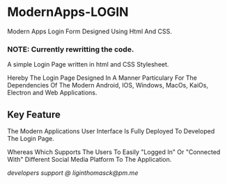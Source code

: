 # ModernApps-LOGIN
Modern Apps Login Form Designed Using Html And CSS. 

### NOTE: Currently rewritting the code.
A simple Login Page written in html and CSS Stylesheet.

Hereby The Login Page Designed In A Manner Particulary For The Dependencies Of The Modern Android, IOS, Windows, MacOs, KaiOs, Electron and Web Applications.

## Key Feature
The Modern Applications User Interface Is Fully Deployed To Developed The Login Page.

Whereas Which Supports The Users To Easily "Logged In" Or "Connected With" Different Social Media Platform To The Application.


_developers support @ liginthomasck@pm.me_
